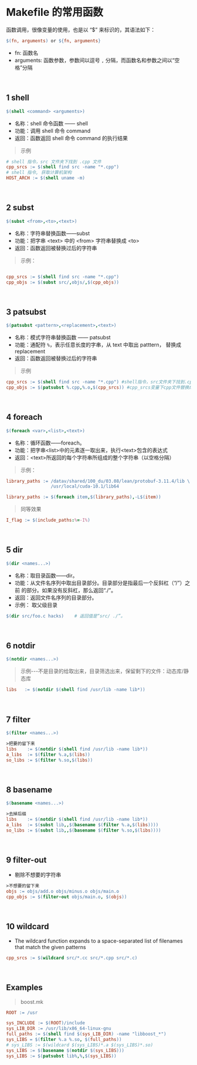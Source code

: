 

&emsp;
# Makefile 的常用函数
函数调用，很像变量的使用，也是以 “$” 来标识的，其语法如下：
```makefile
$(fn, arguments) or ${fn, arguments}
```
- fn: 函数名
- arguments: 函数参数，参数间以逗号 `,` 分隔，而函数名和参数之间以“空格”分隔

&emsp;
## 1 shell
```makefile
$(shell <command> <arguments>)
```
- 名称：shell 命令函数 —— shell
- 功能：调用 shell 命令 command
- 返回：函数返回 shell 命令 command 的执行结果


>示例
```makefile
# shell 指令，src 文件夹下找到 .cpp 文件
cpp_srcs := $(shell find src -name "*.cpp") 
# shell 指令, 获取计算机架构
HOST_ARCH := $(shell uname -m)
```

&emsp;
## 2 subst
```makefile
$(subst <from>,<to>,<text>)
```
- 名称：字符串替换函数——subst
- 功能：把字串 \<text> 中的 \<from> 字符串替换成 \<to>
- 返回：函数返回被替换过后的字符串
>示例：
```makefile

cpp_srcs := $(shell find src -name "*.cpp")
cpp_objs := $(subst src/,objs/,$(cpp_objs)) 

```

&emsp;
## 3 patsubst
```makefile
$(patsubst <pattern>,<replacement>,<text>)
```
- 名称：模式字符串替换函数 —— patsubst
- 功能：通配符 `%`，表示任意长度的字串，从 text 中取出 patttern， 替换成 replacement
- 返回：函数返回被替换过后的字符串
>示例
```makefile
cpp_srcs := $(shell find src -name "*.cpp") #shell指令，src文件夹下找到.cpp文件
cpp_objs := $(patsubst %.cpp,%.o,$(cpp_srcs)) #cpp_srcs变量下cpp文件替换成 .o文件
```



&emsp;
## 4 foreach
```makefile
$(foreach <var>,<list>,<text>)
```
- 名称：循环函数——foreach。
- 功能：把字串\<list>中的元素逐一取出来，执行\<text>包含的表达式
- 返回：\<text>所返回的每个字符串所组成的整个字符串（以空格分隔）

>示例：
```makefile
library_paths := /datav/shared/100_du/03.08/lean/protobuf-3.11.4/lib \
                 /usr/local/cuda-10.1/lib64

library_paths := $(foreach item,$(library_paths),-L$(item))
```
>同等效果
```makefile
I_flag := $(include_paths:%=-I%)
```

&emsp;
## 5 dir
```makefile
$(dir <names...>)
```
- 名称：取目录函数——dir。
- 功能：从文件名序列<names>中取出目录部分。目录部分是指最后一个反斜杠（“/”）之前
的部分。如果没有反斜杠，那么返回“./”。
- 返回：返回文件名序列<names>的目录部分。
- 示例： 取父级目录
```makefile
$(dir src/foo.c hacks)    # 返回值是“src/ ./”。
```

&emsp;
## 6 notdir
```makefile
$(notdir <names...>)
```
>示例---不是目录的给取出来，目录筛选出来，保留剩下的文件：动态库/静态库
```makefile
libs   := $(notdir $(shell find /usr/lib -name lib*))
```


&emsp;
## 7 filter
```makefile
$(filter <names...>)
```

```makefile
>把要的留下来
libs    := $(notdir $(shell find /usr/lib -name lib*))
a_libs  := $(filter %.a,$(libs))
so_libs := $(filter %.so,$(libs))
```

&emsp;
## 8 basename
```makefile
$(basename <names...>)
```

```makefile
>去掉后缀
libs    := $(notdir $(shell find /usr/lib -name lib*))
a_libs  := $(subst lib,,$(basename $(filter %.a,$(libs))))
so_libs := $(subst lib,,$(basename $(filter %.so,$(libs))))
```

&emsp;
## 9 filter-out
- 剔除不想要的字符串
```makefile
>不想要的留下来
objs := objs/add.o objs/minus.o objs/main.o
cpp_objs := $(filter-out objs/main.o, $(objs))
```

&emsp;
## 10 wildcard
- The wildcard function expands to a space-separated list of filenames that match the given patterns

```makefile
cpp_srcs := $(wildcard src/*.cc src/*.cpp src/*.c)
```


&emsp;
## Examples

>boost.mk
```makefile
ROOT := /usr

sys_INCLUDE := $(ROOT)/include
sys_LIB_DIR := /usr/lib/x86_64-linux-gnu
full_paths := $(shell find $(sys_LIB_DIR) -name "libboost_*")
sys_LIBS = $(filter %.a %.so, $(full_paths))
# sys_LIBS := $(wildcard $(sys_LIBS)*.a $(sys_LIBS)*.so)
sys_LIBS := $(basename $(notdir $(sys_LIBS)))
sys_LIBS := $(patsubst lib%,%,$(sys_LIBS))
```